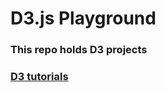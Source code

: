 # D3.js Playground

### This repo holds D3 projects
### [D3 tutorials](https://github.com/mbostock/d3/wiki/Tutorials)